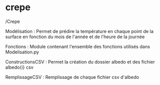 # crepe
/Crepe 

Modélisation : 
    Permet de prédire la température en chaque point de la surface en fonction du mois de l'année et de l'heure de la journée 


Fonctions :
    Module contenant l'ensemble des fonctions utilisés dans Modelisation.py


ConstructionsCSV : 
    Permet la création du dossier albedo et des fichier albedo{i} csv


RemplissageCSV : 
    Remplissage de chaque fichier csv d'albedo 
